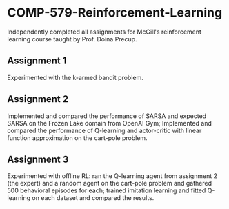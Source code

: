 # COMP-579-Reinforcement-Learning

Independently completed all assignments for McGill's reinforcement learning course taught by Prof. Doina Precup.

## Assignment 1
Experimented with the k-armed bandit problem. 

## Assignment 2
Implemented and compared the performance of SARSA and expected SARSA on the Frozen Lake domain from OpenAI Gym;
Implemented and compared the performance of Q-learning and actor-critic with linear function approximation on the cart-pole problem.

## Assignment 3
Experimented with offline RL: ran the Q-learning agent from assignment 2 (the expert) and a random agent on the cart-pole problem and gathered 500 behavioral episodes for each; trained imitation learning and fitted Q-learning on each dataset and compared the results.
